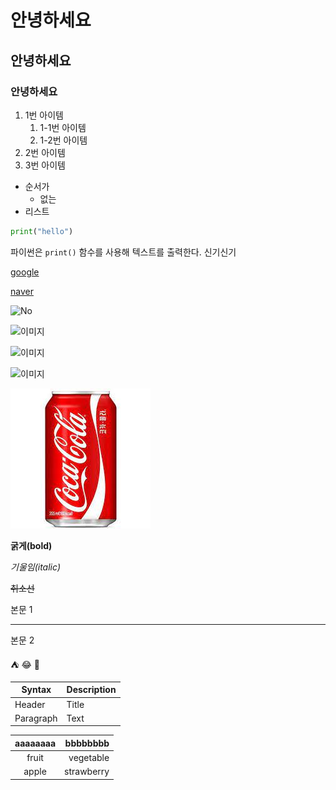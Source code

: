 # 안녕하세요
## 안녕하세요
### 안녕하세요

1. 1번 아이템
    1. 1-1번 아이템
    2. 1-2번 아이템
2. 2번 아이템
3. 3번 아이템

- 순서가
    - 없는
- 리스트

```python
print("hello")
```

파이썬은 `print()` 함수를 사용해 텍스트를 출력한다.
신기신기

[google](https://www.google.com/)

[naver](https://www.naver.com/)

![No](https://www.google.com/)

![이미지](https://picsum.photos/250/250)

![이미지](https://encrypted-tbn0.gstatic.com/images?q=tbn:ANd9GcQpYaQFsWpNppKm0Le3acYwql6zAItZlkkfAA&usqp=CAU/)

![이미지](https://encrypted-tbn0.gstatic.com/images?q=tbn:ANd9GcRkKHGTkaXgCbew-NNoo8F2fmMt4YOnYZAjbA&usqp=CAU/)

![이미지](img/coke.jpg)

**굵게(bold)**

*기울임(italic)*

~~취소선~~

본문 1

---

본문 2

:tent: :joy: :hamburger:

| Syntax      | Description |
| ----------- | ----------- |
| Header      | Title       |
| Paragraph   | Text        |

|aaaaaaaa   | bbbbbbbb    |
|  :----:   |   ----:     |
| fruit     | vegetable   |
|    apple  | strawberry  |

